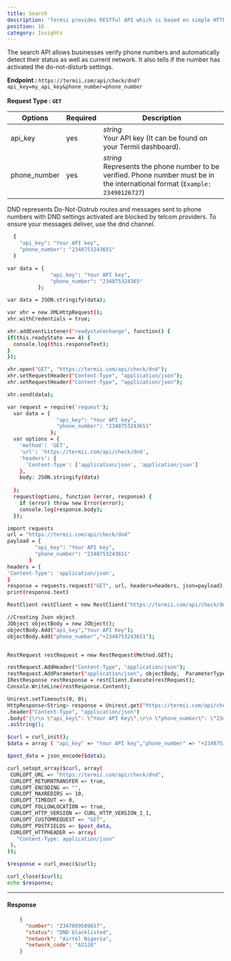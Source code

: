 ```yaml
---
title: Search
description: 'Termii provides RESTful API which is based on simple HTTP POST/GET requests. Our API lets you create, send, and verify messages, as well as, track your delivery statistics.'
position: 16
category: Insights
---
```


The search API allows businesses verify phone numbers and automatically detect their status as well as current network. It also tells if the number has activated the do-not-disturb settings.

<b>Endpoint : </b>
`
https://termii.com/api/check/dnd?api_key=my_api_key&phone_number=phone_number
`<br> <br> <b>Request Type : </b> **`GET`**

Options | Required | Description |
--- | --- | --- |
api_key | yes |*string*<br> Your API key (It can be found on your Termii dashboard). | 
phone_number | yes |*string*<br>Represents the phone number to be verified. Phone number must be in the international format (`Example: 23490126727`)   | 


<alert>DND represents Do-Not-Distrub routes and messages sent to phone numbers with DND settings activated are blocked by telcom providers. 
To ensure your messages deliver, use the dnd channel.</alert>

<code-group>
   <code-block label="JSON" active>

  ```bash
    {
      "api_key": "Your API key",
      "phone_number": "2348753243651"
    }
  ```

  </code-block>
  <code-block label="JavaScript">

  ```bash
 var data = {
                "api_key": "Your API key",
                "phone_number": "234875324365"
            };

var data = JSON.stringify(data);

var xhr = new XMLHttpRequest();
xhr.withCredentials = true;

xhr.addEventListener("readystatechange", function() {
  if(this.readyState === 4) {
    console.log(this.responseText);
  }
});

xhr.open("GET", "https://termii.com/api/check/dnd");
xhr.setRequestHeader("Content-Type", "application/json");
xhr.setRequestHeader("Content-Type", "application/json");

xhr.send(data);

  ```

  </code-block>
 <code-block label="NodeJs" >

  ```bash
 var request = require('request');
    var data = {
                  "api_key": "Your API key",
                  "phone_number": "2348753243651"
                };
    var options = {
      'method': 'GET',
      'url': 'https://termii.com/api/check/dnd',
      'headers': {
        'Content-Type': ['application/json', 'application/json']
      },
      body: JSON.stringify(data)
    
    };
    request(options, function (error, response) { 
      if (error) throw new Error(error);
      console.log(response.body);
    });

  ```

  </code-block>
 <code-block label="Python" >

  ```bash
import requests
url = "https://termii.com/api/check/dnd"
payload = {
           "api_key": "Your API key",
           "phone_number": "2348753243651"
         }
headers = {
  'Content-Type': 'application/json',
}
response = requests.request("GET", url, headers=headers, json=payload)
print(response.text)
   ```
  </code-block>

<code-block label="C#" >

  ```bash
RestClient restClient = new RestClient("https://termii.com/api/check/dnd");

//Creating Json object
JObject objectBody = new JObject();
objectBody.Add("api_key","Your API Key");
objectBody.Add("phone_number","+2348753243651");


RestRequest restRequest = new RestRequest(Method.GET);

restRequest.AddHeader("Content-Type", "application/json");
restRequest.AddParameter("application/json", objectBody,  ParameterType.RequestBody);
IRestResponse restResponse = restClient.Execute(restRequest);
Console.WriteLine(restResponse.Content);
   ```
  </code-block>
<code-block label="Java" >

  ```bash
 Unirest.setTimeouts(0, 0);
HttpResponse<String> response = Unirest.get("https://termii.com/api/check/dnd")
  .header("Content-Type", "application/json")
  .body("{\r\n \"api_key\": \"Your API Key\",\r\n \"phone_number\": \"2348753243651\"\r\n }")
  .asString();

  ```
  </code-block>
<code-block label="PHP" >

  ```bash
$curl = curl_init();
$data = array ( "api_key" => "Your API key","phone_number" => "+2348753243651",);
 
 $post_data = json_encode($data);
 
 curl_setopt_array($curl, array(
   CURLOPT_URL => "https://termii.com/api/check/dnd",
   CURLOPT_RETURNTRANSFER => true,
   CURLOPT_ENCODING => "",
   CURLOPT_MAXREDIRS => 10,
   CURLOPT_TIMEOUT => 0,
   CURLOPT_FOLLOWLOCATION => true,
   CURLOPT_HTTP_VERSION => CURL_HTTP_VERSION_1_1,
   CURLOPT_CUSTOMREQUEST => "GET",
   CURLOPT_POSTFIELDS => $post_data,
   CURLOPT_HTTPHEADER => array(
     "Content-Type: application/json"
   ),
 ));
 
 $response = curl_exec($curl);
 
 curl_close($curl);
 echo $response;


  ```
  </code-block>
</code-group>


<hr />



#### Response

```JSON
    {
      "number": "2347089509657",
      "status": "DND blacklisted",
      "network": "Airtel Nigeria",
      "network_code": "62120"
    }   
```
